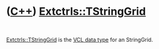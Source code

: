



 

 

 

 

 

([C++](Cpp.md)) [Extctrls::TStringGrid](CppTStringGrid.md)
============================================================

 

[Extctrls::TStringGrid](CppTStringGrid.md) is the [VCL data
type](CppVclDataType.md) for an StringGrid.

 

 

 

 

 





 



